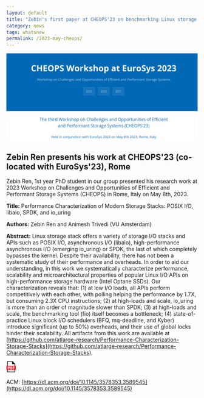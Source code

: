 ```yaml
---
layout: default
title: "Zebin's first paper at CHEOPS'23 on benchmarking Linux storage stack"
category: news
tags: whatsnew
permalink: /2023-may-cheops/
---
```

![](/images/2023-cheops.png "CHEOPS2023")

## Zebin Ren presents his work at CHEOPS'23 (co-located with EuroSys'23), Rome 

Zebin Ren, 1st year PhD student in our group presented his research work at 2023 Workshop on Challenges and Opportunities of Efficient and Performant Storage Systems (CHEOPS) in Rome, Italy on May 8th, 2023. 


**Title:** Performance Characterization of Modern Storage Stacks: POSIX I/O, libaio, SPDK, and io_uring

**Authors:** Zebin Ren and Animesh Trivedi (VU Amsterdam) 

**Abstract:** Linux storage stack offers a variety of storage I/O stacks and APIs such as POSIX I/O, asynchronous I/O (libaio), high-performance asynchronous I/O (emerging io_uring) or SPDK, the last of which completely bypasses the kernel. Despite their availability, there has not been a systematic study of their performance and overheads. In order to aid our understanding, in this work we systematically characterize performance, scalability and microarchitectural properties of popular Linux I/O APIs on high-performance storage hardware (Intel Optane SSDs). Our characterization reveals that: (1) at low I/O loads, all APIs perform competitively with each other, with polling helping the performance by 1.7X, but consuming 2.3X CPU instructions; (2) at high-loads and scale, io_uring is more than an order of magnitude slower than SPDK; (3) at high-loads and scale, the benchmarking tool (fio) itself becomes a bottleneck; (4) state-of-practice Linux block I/O schedulers (BFQ, mq-deadline, and Kyber) introduce significant (up to 50%) overheads, and their use of global locks hinder their scalability. All artifacts from this work are available at [https://github.com/atlarge-research/Performance-Characterization-Storage-Stacks](https://github.com/atlarge-research/Performance-Characterization-Storage-Stacks).




<span><a href="https://atlarge-research.com/pdfs/2023-cheops-iostack.pdf"><img style="float: middle; width: 5%;" src="/images/pdf.svg" alt="" /></a></span>


ACM: [https://dl.acm.org/doi/10.1145/3578353.3589545](https://dl.acm.org/doi/10.1145/3578353.3589545)
